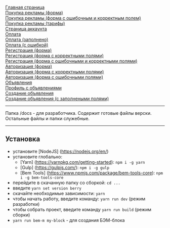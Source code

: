<a href="https://brekot.github.io/onlygram-gulp/">Главная страница</a><br>
<a href="https://brekot.github.io/onlygram-gulp/promoting-one.html">Покупка рекламы (форма)</a><br>
<a href="https://brekot.github.io/onlygram-gulp/promoting-two.html">Покупка рекламы (форма с ошибочным и корректным полем)</a><br>
<a href="https://brekot.github.io/onlygram-gulp/promoting-three.html">Покупка рекламы (тарифы)</a><br>
<a href="https://brekot.github.io/onlygram-gulp/profile.html">Страница аккаунта</a><br>
<a href="https://brekot.github.io/onlygram-gulp/pay-one.html">Оплата</a><br>
<a href="https://brekot.github.io/onlygram-gulp/pay-two.html">Оплата (заполнено)</a><br>
<a href="https://brekot.github.io/onlygram-gulp/pay-three.html">Оплата (с ошибкой)</a><br>
<a href="https://brekot.github.io/onlygram-gulp/registration-one.html">Регистрация (форма)</a><br>
<a href="https://brekot.github.io/onlygram-gulp/registration-two.html">Регистрация (форма с корректными полями)</a><br>
<a href="https://brekot.github.io/onlygram-gulp/registration-three.html">Регистрация  (форма с ошибочными и корректными полями)</a><br>
<a href="https://brekot.github.io/onlygram-gulp/login-one.html">Авторизация (форма)</a><br>
<a href="https://brekot.github.io/onlygram-gulp/login-two.html">Авторизация (форма с корректными полями)</a><br>
<a href="https://brekot.github.io/onlygram-gulp/login-three.html">Авторизация  (форма с ошибочными полями)</a><br>
<a href="https://brekot.github.io/onlygram-gulp/offers.html">Объявления</a><br>
<a href="https://brekot.github.io/onlygram-gulp/profile-offers.html">Профиль с объявлениями</a><br>
<a href="https://brekot.github.io/onlygram-gulp/add-ad-one.html">Создание объявления</a><br>
<a href="https://brekot.github.io/onlygram-gulp/add-ad-two.html">Создание объявления (с заполнеными полями)</a><br>

<hr>

Папка /docs - для разработчика. Содержит готовые файлы верски. Остальные файлы и папки служебные.

<hr>
 
## Установка
* установите [NodeJS] (https://nodejs.org/en/)
* установите глобально:
    * [Yarn] (https://yarnpkg.com/getting-started): ```npm i -g yarn```
    * [Gulp] (https://gulpjs.com/): ```npm i -g gulp```
    * [Bem Tools] (https://www.npmjs.com/package/bem-tools-core): ```npm i -g bem-tools-core```
* перейдите в скачанную папку со сборкой: ```cd ...```
* введите ```yarn set version berry```
* скачайте необходимые зависимости: ```yarn```
* чтобы начать работу, введите команду: ```yarn run dev``` (режим разработки)
* чтобы собрать проект, введите команду ```yarn run build``` (режим сборки)
* ```yarn run bem-m my-block``` - для создания БЭМ-блока